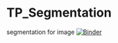 # TP_Segmentation
segmentation for image
[![Binder](https://mybinder.org/badge_logo.svg)](https://mybinder.org/v2/gh/HajerMhimdi/TP_Segmentation/main?filepath=clustering.ipynb)
